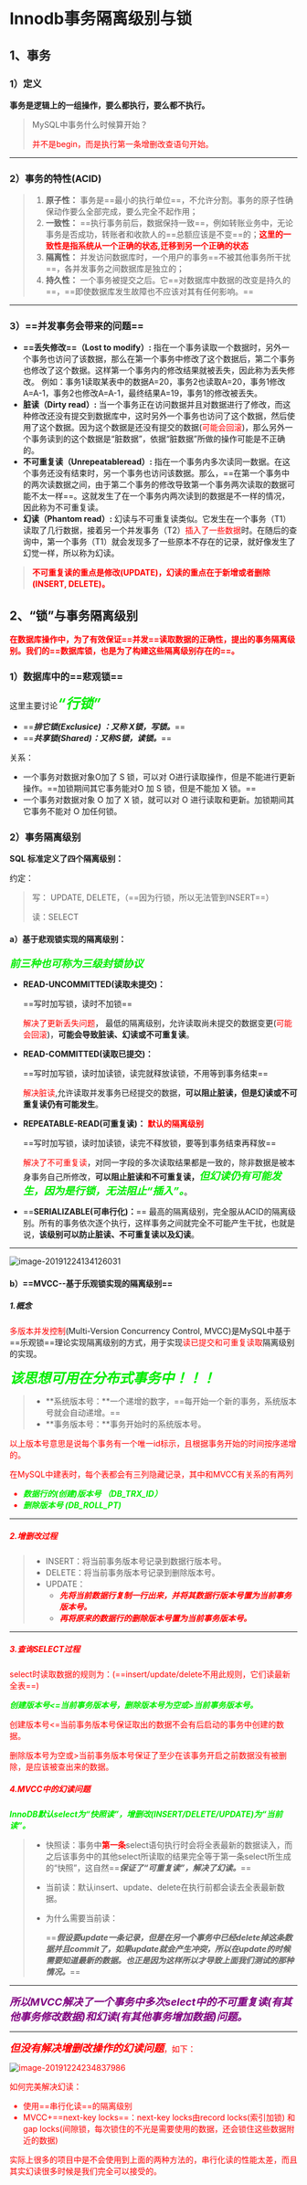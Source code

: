 # Innodb事务隔离级别与锁

## 1、事务

### 1）定义

**事务是逻辑上的一组操作，要么都执行，要么都不执行。**

> MySQL中事务什么时候算开始？
>
> ​	<font color='red'>并不是begin，而是执行第一条增删改查语句开始。</font>

------



### 2）事务的特性(ACID)

> 1. **原子性：** 事务是==最小的执行单位==，不允许分割。事务的原子性确保动作要么全部完成，要么完全不起作用；
> 2. **一致性：** ==执行事务前后，数据保持一致==，例如转账业务中，无论事务是否成功，转账者和收款人的==总额应该是不变==的；<font color='red'>**这里的一致性是指系统从一个正确的状态,迁移到另一个正确的状态**</font>
> 3. **隔离性：** 并发访问数据库时，一个用户的事务==不被其他事务所干扰==，各并发事务之间数据库是独立的；
> 4. **持久性：** 一个事务被提交之后。它==对数据库中数据的改变是持久的==，==即使数据库发生故障也不应该对其有任何影响。==

------



### 3）==并发事务会带来的问题==



- **==丢失修改==（Lost to modify）:** 指在一个事务读取一个数据时，另外一个事务也访问了该数据，那么在第一个事务中修改了这个数据后，第二个事务也修改了这个数据。这样第一个事务内的修改结果就被丢失，因此称为丢失修改。 例如：事务1读取某表中的数据A=20，事务2也读取A=20，事务1修改A=A-1，事务2也修改A=A-1，最终结果A=19，事务1的修改被丢失。
- **脏读（Dirty read）:** 当一个事务正在访问数据并且对数据进行了修改，而这种修改还没有提交到数据库中，这时另外一个事务也访问了这个数据，然后使用了这个数据。因为这个数据是还没有提交的数据(<font color='red'>可能会回滚</font>)，那么另外一个事务读到的这个数据是“脏数据”，依据“脏数据”所做的操作可能是不正确的。
- **不可重复读（Unrepeatableread）:** 指在一个事务内多次读同一数据。在这个事务还没有结束时，另一个事务也访问该数据。那么，==在第一个事务中的两次读数据之间，由于第二个事务的修改导致第一个事务两次读取的数据可能不太一样==。这就发生了在一个事务内两次读到的数据是不一样的情况，因此称为不可重复读。
- **幻读（Phantom read）:** 幻读与不可重复读类似。它发生在一个事务（T1）读取了几行数据，接着另一个并发事务（T2）<font color='red'>插入了一些数据</font>时。在随后的查询中，第一个事务（T1）就会发现多了一些原本不存在的记录，就好像发生了幻觉一样，所以称为幻读。



> **<font color='red'> 不可重复读的重点是修改(UPDATE)，幻读的重点在于新增或者删除(INSERT, DELETE)。</font>**



## 2、“锁”与事务隔离级别

**<font color='red'>在数据库操作中，为了有效保证==并发==读取数据的正确性，提出的事务隔离级别。我们的==数据库锁，也是为了构建这些隔离级别存在的==。</font>**



### 1）数据库中的==悲观锁==

这里主要讨论<font color='gree' size=5>***“行锁”***</font>

- ==***排它锁(Exclusice) ：又称 X锁，写锁。***==
- ==***共享锁(Shared)：又称S锁，读锁。***==

关系：

- 一个事务对数据对象O加了 S 锁，可以对 O进行读取操作，但是不能进行更新操作。==加锁期间其它事务能对O 加 S 锁，但是不能加 X 锁。==
- 一个事务对数据对象 O 加了 X 锁，就可以对 O 进行读取和更新。加锁期间其它事务不能对 O 加任何锁。



### 2）事务隔离级别

**SQL 标准定义了四个隔离级别：**

约定：

> 写： UPDATE, DELETE，（==因为行锁，所以无法管到INSERT==）
>
> 读：SELECT



#### a）基于悲观锁实现的隔离级别：

<font color='gree' size = 4>***前三种也可称为三级封锁协议***</font>

- **READ-UNCOMMITTED(读取未提交)：**

  ==写时加写锁，读时不加锁==

  <font color='red'>解决了更新丢失问题</font>， 最低的隔离级别，允许读取尚未提交的数据变更(<font color='red'>可能会回滚</font>)，**可能会导致脏读、幻读或不可重复读**。

- **READ-COMMITTED(读取已提交)：**

  ==写时加写锁，读时加读锁，读完就释放读锁，不用等到事务结束==

  <font color='red'>解决脏读</font>,允许读取并发事务已经提交的数据，**可以阻止脏读，但是幻读或不可重复读仍有可能发生**。

- **REPEATABLE-READ(可重复读)：**<font color='red'> **默认的隔离级别**</font>

  ==写时加写锁，读时加读锁，读完不释放锁，要等到事务结束再释放==

  <font color='red'>解决了不可重复读</font>，对同一字段的多次读取结果都是一致的，除非数据是被本身事务自己所修改，**可以阻止脏读和不可重复读，<font color='gree' size = 4>*但幻读仍有可能发生，因为是行锁，无法阻止“插入”。*</font>**。

- ==**SERIALIZABLE(可串行化)：**== 最高的隔离级别，完全服从ACID的隔离级别。所有的事务依次逐个执行，这样事务之间就完全不可能产生干扰，也就是说，**该级别可以防止脏读、不可重复读以及幻读**。

------

![image-20191224134126031](../PicSource/image-20191224134126031.png)



#### b）==MVCC--基于乐观锁实现的隔离级别==

##### 1.概念

<font color='red'>多版本并发控制</font>(Multi-Version Concurrency Control, MVCC)是MySQL中基于==乐观锁==理论实现隔离级别的方式，用于实现<font color='red'>读已提交和可重复读取</font>隔离级别的实现。

<font color='gree' size = 5>***该思想可用在分布式事务中！！！***</font>

> - **系统版本号：**一个递增的数字，==每开始一个新的事务，系统版本号就会自动递增。==
> - **事务版本号：**事务开始时的系统版本号。

<font color='red'>以上版本号意思是说每个事务有一个唯一id标示，且根据事务开始的时间按序递增的。</font><font color='red'>



<font color='red'>在MySQL中建表时，每个表都会有三列隐藏记录</font>，其中和MVCC有关系的有两列

- <font color='gree'>***数据行的(创建)版本号 （DB_TRX_ID）***</font>
- <font color='gree'>***删除版本号 (DB_ROLL_PT)***</font>

------



##### 2.增删改过程

> - INSERT：将当前事务版本号记录到数据行版本号。
> - DELETE：将当前事务版本号记录到删除版本号。
> - UPDATE：
>   - <font color='red'>***先将当前数据行复制一行出来，并将其数据行版本号置为当前事务版本号。***</font>
>   - <font color='red'>***再将原来的数据行的删除版本号置为当前事务版本号。***</font>

------



##### 3.查询SELECT过程

select时读取数据的规则为：(==insert/update/delete不用此规则，它们读最新全表==)

**<font color='gree'>*创建版本号<=当前事务版本号，删除版本号为空或>当前事务版本号。*</font>**

创建版本号<=当前事务版本号保证取出的数据不会有后启动的事务中创建的数据。

删除版本号为空或>当前事务版本号保证了至少在该事务开启之前数据没有被删除，是应该被查出来的数据。



##### 4.MVCC中的幻读问题

<font color='gree'>***InnoDB默认select为“快照读”，增删改(INSERT/DELETE/UPDATE)为“当前读”。***</font>

>- 快照读：事务中<font color='red'>**第一条**</font>select语句执行时会将全表最新的数据读入，而之后该事务中的其他select所读取的结果完全等于第一条select所生成的“快照”，这自然==***保证了“可重复读”，解决了幻读。***==
>
>- 当前读：默认insert、update、delete在执行前都会读去全表最新数据。
>
>  - 为什么需要当前读：
>
>    ==***假设要update一条记录，但是在另一个事务中已经delete掉这条数据并且commit了，如果update就会产生冲突，所以在update的时候需要知道最新的数据。也正是因为这样所以才导致上面我们测试的那种情况。***==

------

**<font color='purple' size=4>*所以MVCC解决了一个事务中多次select中的不可重复读(有其他事务修改数据)和幻读(有其他事务增加数据)问题。*</font>**

------

<font color='red' size=4>***但没有解决增删改操作的幻读问题***</font>，如下：

![image-20191224234837986](../PicSource/image-20191224234837986.png)



如何完美解决幻读：

- 使用==串行化读==的隔离级别
- MVCC+==next-key locks==：next-key locks由record locks(索引加锁) 和 gap locks(间隙锁，每次锁住的不光是需要使用的数据，还会锁住这些数据附近的数据)

实际上很多的项目中是不会使用到上面的两种方法的，串行化读的性能太差，而且其实幻读很多时候是我们完全可以接受的。